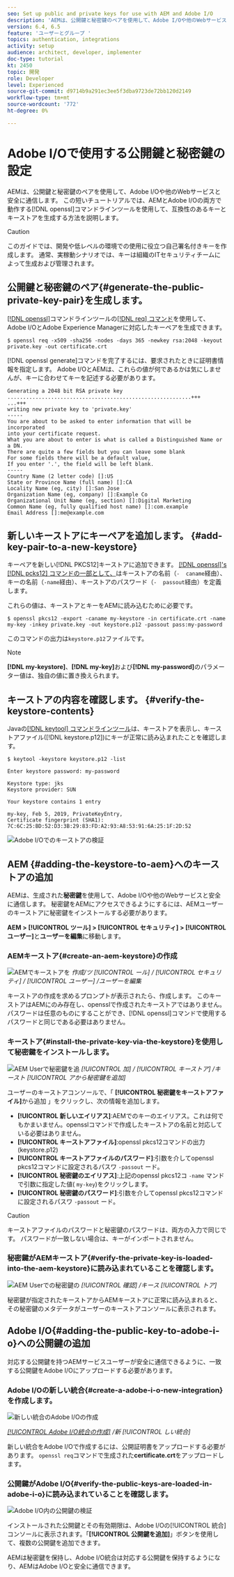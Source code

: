 ```yaml
---
seo: Set up public and private keys for use with AEM and Adobe I/O
description: 'AEMは、公開鍵と秘密鍵のペアを使用して、Adobe I/Oや他のWebサービスと安全に通信します。 この短いチュートリアルでは、AEMとAdobe I/Oの両方で動作するopensslコマンドラインツールを使用して、互換性のあるキーとキーストアを生成する方法を説明します。 '
version: 6.4, 6.5
feature: 'ユーザーとグループ '
topics: authentication, integrations
activity: setup
audience: architect, developer, implementer
doc-type: tutorial
kt: 2450
topic: 開発
role: Developer
level: Experienced
source-git-commit: d9714b9a291ec3ee5f3dba9723de72bb120d2149
workflow-type: tm+mt
source-wordcount: '772'
ht-degree: 0%

---
```



# Adobe I/Oで使用する公開鍵と秘密鍵の設定

AEMは、公開鍵と秘密鍵のペアを使用して、Adobe I/Oや他のWebサービスと安全に通信します。 この短いチュートリアルでは、AEMとAdobe I/Oの両方で動作する[!DNL openssl]コマンドラインツールを使用して、互換性のあるキーとキーストアを生成する方法を説明します。

>[!CAUTION]
>
>このガイドでは、開発や低レベルの環境での使用に役立つ自己署名付きキーを作成します。 通常、実稼動シナリオでは、キーは組織のITセキュリティチームによって生成および管理されます。

## 公開鍵と秘密鍵のペア{#generate-the-public-private-key-pair}を生成します。

[[!DNL openssl]](https://www.openssl.org/docs/man1.0.2/man1/openssl.html)コマンドラインツールの[[!DNL req] コマンド](https://www.openssl.org/docs/man1.0.2/man1/req.html)を使用して、Adobe I/OとAdobe Experience Managerに対応したキーペアを生成できます。

```shell
$ openssl req -x509 -sha256 -nodes -days 365 -newkey rsa:2048 -keyout private.key -out certificate.crt
```

[!DNL openssl generate]コマンドを完了するには、要求されたときに証明書情報を指定します。 Adobe I/OとAEMは、これらの値が何であるかは気にしませんが、キーに合わせてキーを記述する必要があります。

```
Generating a 2048 bit RSA private key
...........................................................+++
...+++
writing new private key to 'private.key'
-----
You are about to be asked to enter information that will be incorporated
into your certificate request.
What you are about to enter is what is called a Distinguished Name or a DN.
There are quite a few fields but you can leave some blank
For some fields there will be a default value,
If you enter '.', the field will be left blank.
-----
Country Name (2 letter code) []:US
State or Province Name (full name) []:CA
Locality Name (eg, city) []:San Jose
Organization Name (eg, company) []:Example Co
Organizational Unit Name (eg, section) []:Digital Marketing
Common Name (eg, fully qualified host name) []:com.example
Email Address []:me@example.com
```

## 新しいキーストアにキーペアを追加します。 {#add-key-pair-to-a-new-keystore}

キーペアを新しい[!DNL PKCS12]キーストアに追加できます。 [[!DNL openssl]'s [!DNL pcks12] コマンドの一部として、](https://www.openssl.org/docs/man1.0.2/man1/pkcs12.html)はキーストアの名前（`-  caname`経由）、キーの名前（`-name`経由）、キーストアのパスワード（`-  passout`経由）を定義します。

これらの値は、キーストアとキーをAEMに読み込むために必要です。

```shell
$ openssl pkcs12 -export -caname my-keystore -in certificate.crt -name my-key -inkey private.key -out keystore.p12 -passout pass:my-password
```

このコマンドの出力は`keystore.p12`ファイルです。

>[!NOTE]
>
>**[!DNL my-keystore]**、**[!DNL my-key]**&#x200B;および&#x200B;**[!DNL my-password]**&#x200B;のパラメーター値は、独自の値に置き換えられます。

## キーストアの内容を確認します。 {#verify-the-keystore-contents}

Javaの[[!DNL keytool] コマンドラインツール](https://docs.oracle.com/middleware/1213/wls/SECMG/keytool-summary-appx.htm#SECMG818)は、キーストアを表示し、キーストアファイル([!DNL keystore.p12])にキーが正常に読み込まれたことを確認します。

```shell
$ keytool -keystore keystore.p12 -list

Enter keystore password: my-password

Keystore type: jks
Keystore provider: SUN

Your keystore contains 1 entry

my-key, Feb 5, 2019, PrivateKeyEntry,
Certificate fingerprint (SHA1): 7C:6C:25:BD:52:D3:3B:29:83:FD:A2:93:A8:53:91:6A:25:1F:2D:52
```

![Adobe I/Oでのキーストアの検証](assets/set-up-public-private-keys-for-use-with-aem-and-adobe-io/adobe-io--public-keys.png)

## AEM {#adding-the-keystore-to-aem}へのキーストアの追加

AEMは、生成された&#x200B;**秘密鍵**&#x200B;を使用して、Adobe I/Oや他のWebサービスと安全に通信します。 秘密鍵をAEMにアクセスできるようにするには、AEMユーザーのキーストアに秘密鍵をインストールする必要があります。

**AEM > [!UICONTROL ツール] > [!UICONTROL セキュリティ] > [!UICONTROL ユーザー]**&#x200B;と&#x200B;**ユーザーを編集**&#x200B;に移動します。

### AEMキーストア{#create-an-aem-keystore}の作成

![AEMでキーストアを](assets/set-up-public-private-keys-for-use-with-aem-and-adobe-io/aem--create-keystore.png)
*作成/ツ [!UICONTROL ール] / [!UICONTROL セキュリティ] / [!UICONTROL ユーザー] /ユーザーを編集*

キーストアの作成を求めるプロンプトが表示されたら、作成します。 このキーストアはAEMにのみ存在し、opensslで作成されたキーストアではありません。 パスワードは任意のものにすることができ、[!DNL openssl]コマンドで使用するパスワードと同じである必要はありません。

### キーストア{#install-the-private-key-via-the-keystore}を使用して秘密鍵をインストールします。

![AEM Userで秘密鍵を追](assets/set-up-public-private-keys-for-use-with-aem-and-adobe-io/aem--add-private-key.png)
*[!UICONTROL 加] / [!UICONTROL キーストア] /キースト [!UICONTROL アから秘密鍵を追加]*

ユーザーのキーストアコンソールで、「 **[!UICONTROL 秘密鍵をキーストアファイル]**&#x200B;から追加 」をクリックし、次の情報を追加します。

* **[!UICONTROL 新しいエイリアス]**:AEMでのキーのエイリアス。これは何でもかまいません。opensslコマンドで作成したキーストアの名前と対応している必要はありません。
* **[!UICONTROL キーストアファイル]**:openssl pkcs12コマンドの出力(keystore.p12)
* **[!UICONTROL キーストアファイルのパスワード]**:引数を介してopenssl pkcs12コマンドに設定されるパスワ `-passout` ード。
* **[!UICONTROL 秘密鍵のエイリアス]**:上記のopenssl pkcs12コ `-name` マンドで引数に指定した値( `my-key`)をクリックします。
* **[!UICONTROL 秘密鍵のパスワード]**:引数を介してopenssl pkcs12コマンドに設定されるパスワ `-passout` ード。

>[!CAUTION]
>
>キーストアファイルのパスワードと秘密鍵のパスワードは、両方の入力で同じです。 パスワードが一致しない場合は、キーがインポートされません。

### 秘密鍵がAEMキーストア{#verify-the-private-key-is-loaded-into-the-aem-keystore}に読み込まれていることを確認します。

![AEM Userでの秘密鍵の](assets/set-up-public-private-keys-for-use-with-aem-and-adobe-io/aem--keystore.png)
*[!UICONTROL 確認] /キース [!UICONTROL トア]*

秘密鍵が指定されたキーストアからAEMキーストアに正常に読み込まれると、その秘密鍵のメタデータがユーザーのキーストアコンソールに表示されます。

## Adobe I/O{#adding-the-public-key-to-adobe-i-o}への公開鍵の追加

対応する公開鍵を持つAEMサービスユーザーが安全に通信できるように、一致する公開鍵をAdobe I/Oにアップロードする必要があります。

### Adobe I/Oの新しい統合{#create-a-adobe-i-o-new-integration}を作成します。

![新しい統合のAdobe I/Oの作成](assets/set-up-public-private-keys-for-use-with-aem-and-adobe-io/adobe-io--create-new-integration.png)

*[[!UICONTROL Adobe I/O統合の作成]](https://console.adobe.io/) /新 [!UICONTROL しい統合]*

新しい統合をAdobe I/Oで作成するには、公開証明書をアップロードする必要があります。 `openssl req`コマンドで生成された&#x200B;**certificate.crt**&#x200B;をアップロードします。

### 公開鍵がAdobe I/O{#verify-the-public-keys-are-loaded-in-adobe-i-o}に読み込まれていることを確認します。

![Adobe I/O内の公開鍵の検証](assets/set-up-public-private-keys-for-use-with-aem-and-adobe-io/adobe-io--public-keys.png)

インストールされた公開鍵とその有効期限は、Adobe I/Oの[!UICONTROL 統合]コンソールに表示されます。「**[!UICONTROL 公開鍵を追加]**」ボタンを使用して、複数の公開鍵を追加できます。

AEMは秘密鍵を保持し、Adobe I/O統合は対応する公開鍵を保持するようになり、AEMはAdobe I/Oと安全に通信できます。
